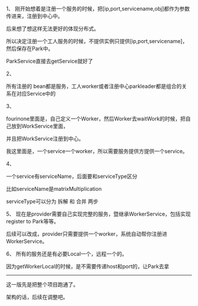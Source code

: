 1、
刚开始想着是注册一个服务的时候，把[ip,port,servicename,obj]都作为参数传进来，注册到中心中。

后来想了想这样无法更好的体现分布式。

所以决定注册一个工人服务的时候，不提供实例只提供[ip,port,servicename]，然后保存在Park中。

ParkService直接去getService就好了


2、

所有注册的 bean都是服务，工人worker或者注册中心parkleader都是组合的关系在对应Service中的


3、

fourinone里面是，自己定义一个Worker，然后Worker去waitWork的时候，把自己放到WorkService里面，

并且把WorkService注册到中心。

我这里面是，一个service一个worker，所以需要服务提供方提供一个service。

4、

一个service有serviceName，后面要和serviceType区分

比如serviceName是matrixMultiplication

serviceType可以分为 拆解 和 合并 两步

5、
现在是provider需要自己实现完整的服务，暨继承WorkerService，包括实现register to Park等等。

后续可以改成，provider只需要提供一个worker，系统自动帮你注册进WorkerService。

6、
所有的服务还是有必要Local一个，远程一个的。

因为getWorkerLocal的时候，是不需要传递host和port的，让Park去拿

---
这一版先是把整个项目跑通了。

架构的话，后续在调整吧。
